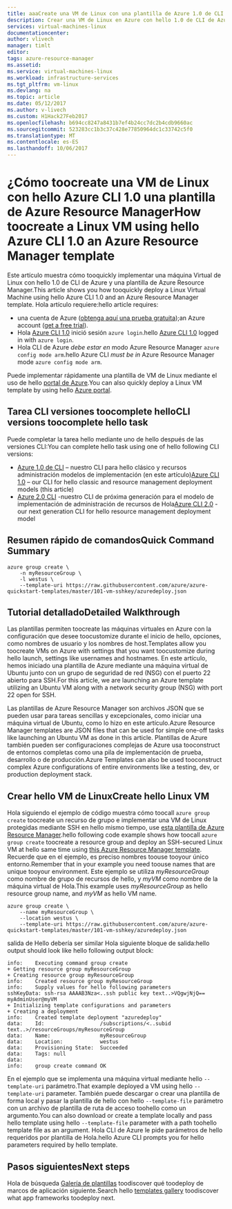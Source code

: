 ```yaml
---
title: aaaCreate una VM de Linux con una plantilla de Azure 1.0 de CLI de Azure | Documentos de Microsoft
description: Crear una VM de Linux en Azure con hello 1.0 de CLI de Azure y una plantilla de Azure Resource Manager.
services: virtual-machines-linux
documentationcenter: 
author: vlivech
manager: timlt
editor: 
tags: azure-resource-manager
ms.assetid: 
ms.service: virtual-machines-linux
ms.workload: infrastructure-services
ms.tgt_pltfrm: vm-linux
ms.devlang: na
ms.topic: article
ms.date: 05/12/2017
ms.author: v-livech
ms.custom: H1Hack27Feb2017
ms.openlocfilehash: b694cc8247a8431b7ef4b24cc7dc2b4cdb9660ac
ms.sourcegitcommit: 523283cc1b3c37c428e77850964dc1c33742c5f0
ms.translationtype: MT
ms.contentlocale: es-ES
ms.lasthandoff: 10/06/2017
---
```

# <a name="how-toocreate-a-linux-vm-using-hello-azure-cli-10-an-azure-resource-manager-template"></a><span data-ttu-id="b9390-103">¿Cómo toocreate una VM de Linux con hello Azure CLI 1.0 una plantilla de Azure Resource Manager</span><span class="sxs-lookup"><span data-stu-id="b9390-103">How toocreate a Linux VM using hello Azure CLI 1.0 an Azure Resource Manager template</span></span>
<span data-ttu-id="b9390-104">Este artículo muestra cómo tooquickly implementar una máquina Virtual de Linux con hello 1.0 de CLI de Azure y una plantilla de Azure Resource Manager.</span><span class="sxs-lookup"><span data-stu-id="b9390-104">This article shows you how tooquickly deploy a Linux Virtual Machine using hello Azure CLI 1.0 and an Azure Resource Manager template.</span></span> <span data-ttu-id="b9390-105">Hola artículo requiere:</span><span class="sxs-lookup"><span data-stu-id="b9390-105">hello article requires:</span></span>

* <span data-ttu-id="b9390-106">una cuenta de Azure ([obtenga aquí una prueba gratuita](https://azure.microsoft.com/pricing/free-trial/));</span><span class="sxs-lookup"><span data-stu-id="b9390-106">an Azure account ([get a free trial](https://azure.microsoft.com/pricing/free-trial/)).</span></span>
* <span data-ttu-id="b9390-107">Hola [Azure CLI 1.0](../../cli-install-nodejs.md) inició sesión `azure login`.</span><span class="sxs-lookup"><span data-stu-id="b9390-107">hello [Azure CLI 1.0](../../cli-install-nodejs.md) logged in with `azure login`.</span></span>
* <span data-ttu-id="b9390-108">Hola CLI de Azure *debe estar en* modo Azure Resource Manager `azure config mode arm`.</span><span class="sxs-lookup"><span data-stu-id="b9390-108">hello Azure CLI *must be in* Azure Resource Manager mode `azure config mode arm`.</span></span>

<span data-ttu-id="b9390-109">Puede implementar rápidamente una plantilla de VM de Linux mediante el uso de hello [portal de Azure](quick-create-portal.md?toc=%2fazure%2fvirtual-machines%2flinux%2ftoc.json).</span><span class="sxs-lookup"><span data-stu-id="b9390-109">You can also quickly deploy a Linux VM template by using hello [Azure portal](quick-create-portal.md?toc=%2fazure%2fvirtual-machines%2flinux%2ftoc.json).</span></span>

## <a name="cli-versions-toocomplete-hello-task"></a><span data-ttu-id="b9390-110">Tarea CLI versiones toocomplete hello</span><span class="sxs-lookup"><span data-stu-id="b9390-110">CLI versions toocomplete hello task</span></span>
<span data-ttu-id="b9390-111">Puede completar la tarea hello mediante uno de hello después de las versiones CLI:</span><span class="sxs-lookup"><span data-stu-id="b9390-111">You can complete hello task using one of hello following CLI versions:</span></span>

- <span data-ttu-id="b9390-112">[Azure 1.0 de CLI](#quick-command-summary) – nuestro CLI para hello clásico y recursos administración modelos de implementación (en este artículo)</span><span class="sxs-lookup"><span data-stu-id="b9390-112">[Azure CLI 1.0](#quick-command-summary) – our CLI for hello classic and resource management deployment models (this article)</span></span>
- <span data-ttu-id="b9390-113">[Azure 2.0 CLI](create-ssh-secured-vm-from-template.md) -nuestro CLI de próxima generación para el modelo de implementación de administración de recursos de Hola</span><span class="sxs-lookup"><span data-stu-id="b9390-113">[Azure CLI 2.0](create-ssh-secured-vm-from-template.md) - our next generation CLI for hello resource management deployment model</span></span>

## <a name="quick-command-summary"></a><span data-ttu-id="b9390-114">Resumen rápido de comandos</span><span class="sxs-lookup"><span data-stu-id="b9390-114">Quick Command Summary</span></span>
```azurecli
azure group create \
    -n myResourceGroup \
    -l westus \
    --template-uri https://raw.githubusercontent.com/azure/azure-quickstart-templates/master/101-vm-sshkey/azuredeploy.json
```

## <a name="detailed-walkthrough"></a><span data-ttu-id="b9390-115">Tutorial detallado</span><span class="sxs-lookup"><span data-stu-id="b9390-115">Detailed Walkthrough</span></span>
<span data-ttu-id="b9390-116">Las plantillas permiten toocreate las máquinas virtuales en Azure con la configuración que desee toocustomize durante el inicio de hello, opciones, como nombres de usuario y los nombres de host.</span><span class="sxs-lookup"><span data-stu-id="b9390-116">Templates allow you toocreate VMs on Azure with settings that you want toocustomize during hello launch, settings like usernames and hostnames.</span></span> <span data-ttu-id="b9390-117">En este artículo, hemos iniciado una plantilla de Azure mediante una máquina virtual de Ubuntu junto con un grupo de seguridad de red (NSG) con el puerto 22 abierto para SSH.</span><span class="sxs-lookup"><span data-stu-id="b9390-117">For this article, we are launching an Azure template utilizing an Ubuntu VM along with a network security group (NSG) with port 22 open for SSH.</span></span>

<span data-ttu-id="b9390-118">Las plantillas de Azure Resource Manager son archivos JSON que se pueden usar para tareas sencillas y excepcionales, como iniciar una máquina virtual de Ubuntu, como lo hizo en este artículo.</span><span class="sxs-lookup"><span data-stu-id="b9390-118">Azure Resource Manager templates are JSON files that can be used for simple one-off tasks like launching an Ubuntu VM as done in this article.</span></span>  <span data-ttu-id="b9390-119">Plantillas de Azure también pueden ser configuraciones complejas de Azure usa tooconstruct de entornos completas como una pila de implementación de prueba, desarrollo o de producción.</span><span class="sxs-lookup"><span data-stu-id="b9390-119">Azure Templates can also be used tooconstruct complex Azure configurations of entire environments like a testing, dev, or production deployment stack.</span></span>

## <a name="create-hello-linux-vm"></a><span data-ttu-id="b9390-120">Crear hello VM de Linux</span><span class="sxs-lookup"><span data-stu-id="b9390-120">Create hello Linux VM</span></span>
<span data-ttu-id="b9390-121">Hola siguiendo el ejemplo de código muestra cómo toocall `azure group create` toocreate un recurso de grupo e implementar una VM de Linux protegidas mediante SSH en hello mismo tiempo, use [esta plantilla de Azure Resource Manager](https://raw.githubusercontent.com/Azure/azure-quickstart-templates/master/101-vm-sshkey/azuredeploy.json).</span><span class="sxs-lookup"><span data-stu-id="b9390-121">hello following code example shows how toocall `azure group create` toocreate a resource group and deploy an SSH-secured Linux VM at hello same time using [this Azure Resource Manager template](https://raw.githubusercontent.com/Azure/azure-quickstart-templates/master/101-vm-sshkey/azuredeploy.json).</span></span> <span data-ttu-id="b9390-122">Recuerde que en el ejemplo, es preciso nombres toouse tooyour único entorno.</span><span class="sxs-lookup"><span data-stu-id="b9390-122">Remember that in your example you need toouse names that are unique tooyour environment.</span></span> <span data-ttu-id="b9390-123">Este ejemplo se utiliza *myResourceGroup* como nombre de grupo de recursos de hello, y *myVM* como nombre de la máquina virtual de Hola.</span><span class="sxs-lookup"><span data-stu-id="b9390-123">This example uses *myResourceGroup* as hello resource group name, and *myVM* as hello VM name.</span></span>

```azurecli
azure group create \
    --name myResourceGroup \
    --location westus \
    --template-uri https://raw.githubusercontent.com/azure/azure-quickstart-templates/master/101-vm-sshkey/azuredeploy.json
```

<span data-ttu-id="b9390-124">salida de Hello debería ser similar Hola siguiente bloque de salida:</span><span class="sxs-lookup"><span data-stu-id="b9390-124">hello output should look like hello following output block:</span></span>

```azurecli
info:    Executing command group create
+ Getting resource group myResourceGroup
+ Creating resource group myResourceGroup
info:    Created resource group myResourceGroup
info:    Supply values for hello following parameters
sshKeyData: ssh-rsa AAAAB3Nza<..ssh public key text..>VQgwjNjQ== myAdminUser@myVM
+ Initializing template configurations and parameters
+ Creating a deployment
info:    Created template deployment "azuredeploy"
data:    Id:                  /subscriptions/<..subid text..>/resourceGroups/myResourceGroup
data:    Name:                myResourceGroup
data:    Location:            westus
data:    Provisioning State:  Succeeded
data:    Tags: null
data:
info:    group create command OK
```

<span data-ttu-id="b9390-125">En el ejemplo que se implementa una máquina virtual mediante hello `--template-uri` parámetro.</span><span class="sxs-lookup"><span data-stu-id="b9390-125">That example deployed a VM using hello `--template-uri` parameter.</span></span>  <span data-ttu-id="b9390-126">También puede descargar o crear una plantilla de forma local y pasar la plantilla de hello con hello `--template-file` parámetro con un archivo de plantilla de ruta de acceso toohello como un argumento.</span><span class="sxs-lookup"><span data-stu-id="b9390-126">You can also download or create a template locally and pass hello template using hello `--template-file` parameter with a path toohello template file as an argument.</span></span> <span data-ttu-id="b9390-127">Hola CLI de Azure le pide parámetros de hello requeridos por plantilla de Hola.</span><span class="sxs-lookup"><span data-stu-id="b9390-127">hello Azure CLI prompts you for hello parameters required by hello template.</span></span>

## <a name="next-steps"></a><span data-ttu-id="b9390-128">Pasos siguientes</span><span class="sxs-lookup"><span data-stu-id="b9390-128">Next steps</span></span>
<span data-ttu-id="b9390-129">Hola de búsqueda [Galería de plantillas](https://azure.microsoft.com/documentation/templates/) toodiscover qué toodeploy de marcos de aplicación siguiente.</span><span class="sxs-lookup"><span data-stu-id="b9390-129">Search hello [templates gallery](https://azure.microsoft.com/documentation/templates/) toodiscover what app frameworks toodeploy next.</span></span>

